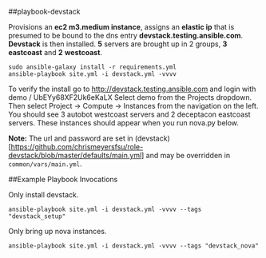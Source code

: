 ##playbook-devstack

Provisions an **ec2 m3.medium instance**, assigns an **elastic ip** that is presumed to be bound to the dns entry **devstack.testing.ansible.com**. **Devstack** is then installed. **5** servers are brought up in 2 groups, **3** **eastcoast** and **2** **westcoast**.
```
sudo ansible-galaxy install -r requirements.yml
ansible-playbook site.yml -i devstack.yml -vvvv
```
To verify the install go to http://devstack.testing.ansible.com and login with demo / UbEYy68XF2Uk6eKaLX Select demo from the Projects dropdown. Then select Project -> Compute -> Instances from the navigation on the left. You should see 3 autobot westcoast servers and 2 deceptacon eastcoast servers. These instances should appear when you run nova.py below.

**Note:** The url and password are set in (devstack)[https://github.com/chrismeyersfsu/role-devstack/blob/master/defaults/main.yml] and may be overridden in `common/vars/main.yml`.

##Example Playbook Invocations

Only install devstack.
```
ansible-playbook site.yml -i devstack.yml -vvvv --tags "devstack_setup"
```
Only bring up nova instances.
```
ansible-playbook site.yml -i devstack.yml -vvvv --tags "devstack_nova"
```